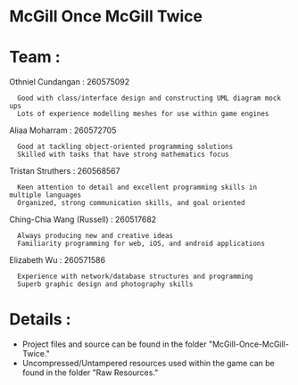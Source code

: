 # McGill Once McGill Twice

# Team :
Othniel Cundangan : 260575092

      Good with class/interface design and constructing UML diagram mock ups
      Lots of experience modelling meshes for use within game engines

Aliaa Moharram :  260572705

      Good at tackling object-oriented programming solutions
      Skilled with tasks that have strong mathematics focus
 
Tristan Struthers : 260568567

      Keen attention to detail and excellent programming skills in multiple languages
      Organized, strong communication skills, and goal oriented
 
Ching-Chia Wang (Russell) : 260517682

      Always producing new and creative ideas
      Familiarity programming for web, iOS, and android applications
 
Elizabeth Wu : 260571586

      Experience with network/database structures and programming
      Superb graphic design and photography skills

# Details :
- Project files and source can be found in the folder "McGill-Once-McGill-Twice."
- Uncompressed/Untampered resources used within the game can be found in the folder "Raw Resources."